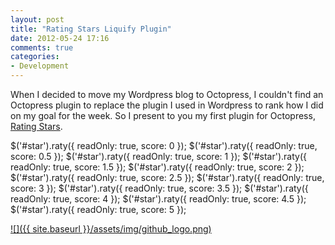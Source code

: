 ```yaml
---
layout: post
title: "Rating Stars Liquify Plugin"
date: 2012-05-24 17:16
comments: true
categories: 
- Development
---
```


When I decided to move my Wordpress blog to Octopress, I couldn't find an Octopress plugin to replace the plugin I used in Wordpress to rank how I did on my goal for the week. So I present to you my first plugin for Octopress, [Rating Stars](https://github.com/Kusold/octopress-liquify-rating).

$('#star').raty({ readOnly: true, score: 0 });
$('#star').raty({ readOnly: true, score: 0.5 });
$('#star').raty({ readOnly: true, score: 1 });
$('#star').raty({ readOnly: true, score: 1.5 });
$('#star').raty({ readOnly: true, score: 2 });
$('#star').raty({ readOnly: true, score: 2.5 });
$('#star').raty({ readOnly: true, score: 3 });
$('#star').raty({ readOnly: true, score: 3.5 });
$('#star').raty({ readOnly: true, score: 4 });
$('#star').raty({ readOnly: true, score: 4.5 });
$('#star').raty({ readOnly: true, score: 5 });


[![]({{ site.baseurl }}/assets/img/github_logo.png)](https://github.com/Kusold/octopress-liquify-rating)